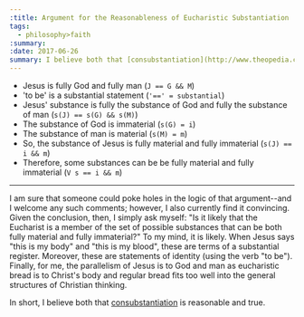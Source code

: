 ```yaml
---
:title: Argument for the Reasonableness of Eucharistic Substantiation
tags:
  - philosophy>faith
:summary:
:date: 2017-06-26
summary: I believe both that [consubstantiation](http://www.theopedia.com/consubstantiation) is reasonable and true. Here's a short argument for why.
---
```


- Jesus is fully God and fully man (`J == G && M`)
- 'to be' is a substantial statement (`'==' = substantial`)
- Jesus' substance is fully the substance of God and fully the substance of man (`s(J) == s(G) && s(M)`)
- The substance of God is immaterial (`s(G) = i`)
- The substance of man is material (`s(M) = m`)
- So, the substance of Jesus is fully material and fully immaterial (`s(J) == i && m`)
- Therefore, some substances can be be fully material and fully immaterial (`V s == i && m`)

- - -

I am sure that someone could poke holes in the logic of that argument--and I welcome any such comments; however, I also currently find it convincing. Given the conclusion, then, I simply ask myself: "Is it likely that the Eucharist is a member of the set of possible substances that can be both fully material and fully immaterial?" To my mind, it is likely. When Jesus says "this is my body" and "this is my blood", these are terms of a substantial register. Moreover, these are statements of identity (using the verb "to be"). Finally, for me, the parallelism of Jesus is to God and man as eucharistic bread is to Christ's body and regular bread fits too well into the general structures of Christian thinking.

In short, I believe both that [consubstantiation](http://www.theopedia.com/consubstantiation) is reasonable and true.
